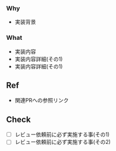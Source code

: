  ### Why
- 実装背景
### What
- 実装内容
 - 実装内容詳細(その1)
 - 実装内容詳細(その1)

## Ref
- 関連PRへの参照リンク
## Check
- [ ] レビュー依頼前に必ず実施する事(その1)
- [ ] レビュー依頼前に必ず実施する事(その2) 
